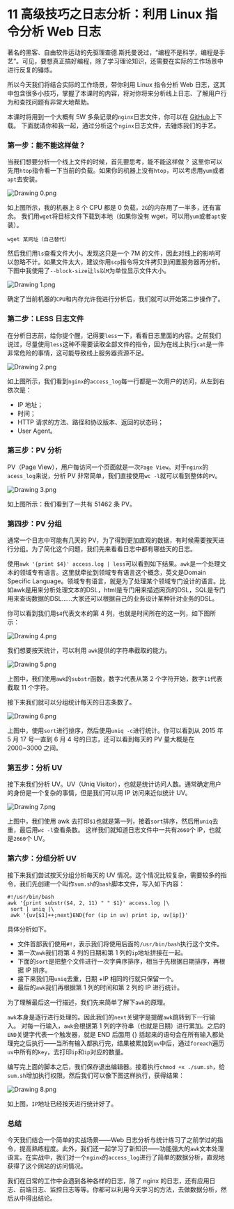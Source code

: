 # 11 高级技巧之日志分析：利用 Linux 指令分析 Web 日志

著名的黑客、自由软件运动的先驱理查德.斯托曼说过，“编程不是科学，编程是手艺”。可见，要想真正搞好编程，除了学习理论知识，还需要在实际的工作场景中进行反复的锤炼。

所以今天我们将结合实际的工作场景，带你利用 Linux 指令分析 Web 日志，这其中包含很多小技巧，掌握了本课时的内容，将对你将来分析线上日志、了解用户行为和查找问题有非常大地帮助。

本课时将用到一个大概有 5W 多条记录的`nginx`日志文件，你可以在 [GitHub](https://github.com/ramroll/lagou-os/blob/main/access.log)上下载。 下面就请你和我一起，通过分析这个`nginx`日志文件，去锤炼我们的手艺。

### 第一步：能不能这样做？

当我们想要分析一个线上文件的时候，首先要思考，能不能这样做？ 这里你可以先用`htop`指令看一下当前的负载。如果你的机器上没有`htop`，可以考虑用`yum`或者`apt`去安装。

![Drawing 0.png](assets/CgqCHl-BkJ6AcP32AAduMy8fcSw412.png)

如上图所示，我的机器上 8 个 CPU 都是 0 负载，`2G`的内存用了一半多，还有富余。 我们用`wget`将目标文件下载到本地（如果你没有 wget，可以用`yum`或者`apt`安装）。

```plaintext
wget 某网址（自己替代）
```

然后我们用`ls`查看文件大小。发现这只是一个 7M 的文件，因此对线上的影响可以忽略不计。如果文件太大，建议你用`scp`指令将文件拷贝到闲置服务器再分析。下图中我使用了`--block-size`让`ls`以`M`为单位显示文件大小。

![Drawing 1.png](assets/Ciqc1F-BkKeAQDs9AACqJbZ2jCM025.png)

确定了当前机器的`CPU`和内存允许我进行分析后，我们就可以开始第二步操作了。

### 第二步：LESS 日志文件

在分析日志前，给你提个醒，记得要`less`一下，看看日志里面的内容。之前我们说过，尽量使用`less`这种不需要读取全部文件的指令，因为在线上执行`cat`是一件非常危险的事情，这可能导致线上服务器资源不足。

![Drawing 2.png](assets/CgqCHl-BkK6AcDGvAAjaPXe-Nbc605.png)

如上图所示，我们看到`nginx`的`access_log`每一行都是一次用户的访问，从左到右依次是：

- IP 地址；
- 时间；
- HTTP 请求的方法、路径和协议版本、返回的状态码；
- User Agent。

### 第三步：PV 分析

PV（Page View），用户每访问一个页面就是一次`Page View`。对于`nginx`的`acess_log`来说，分析 PV 非常简单，我们直接使用`wc -l`就可以看到整体的`PV`。

![Drawing 3.png](assets/Ciqc1F-BkL6AGiY-AABQPMnGu40979.png)

如上图所示：我们看到了一共有 51462 条 PV。

### 第四步：PV 分组

通常一个日志中可能有几天的 PV，为了得到更加直观的数据，有时候需要按天进行分组。为了简化这个问题，我们先来看看日志中都有哪些天的日志。

使用`awk '{print $4}' access.log | less`可以看到如下结果。`awk`是一个处理文本的领域专有语言。这里就牵扯到领域专有语言这个概念，英文是Domain Specific Language。领域专有语言，就是为了处理某个领域专门设计的语言。比如awk是用来分析处理文本的DSL，html是专门用来描述网页的DSL，SQL是专门用来查询数据的DSL……大家还可以根据自己的业务设计某种针对业务的DSL。

你可以看到我们用`$4`代表文本的第 4 列，也就是时间所在的这一列，如下图所示：

![Drawing 4.png](assets/CgqCHl-BkMaAb421AAGUr-N08hM187.png)

我们想要按天统计，可以利用 `awk`提供的字符串截取的能力。

![Drawing 5.png](assets/CgqCHl-BkMuAKo9UAAIcPR902XQ858.png)

上图中，我们使用`awk`的`substr`函数，数字`2`代表从第 2 个字符开始，数字`11`代表截取 11 个字符。

接下来我们就可以分组统计每天的日志条数了。

![Drawing 6.png](assets/CgqCHl-BkNGAB-VgAASNmct9nQA628.png)

上图中，使用`sort`进行排序，然后使用`uniq -c`进行统计。你可以看到从 2015 年 5 月 17 号一直到 6 月 4 号的日志，还可以看到每天的 PV 量大概是在 2000~3000 之间。

### 第五步：分析 UV

接下来我们分析 UV。UV（Uniq Visitor），也就是统计访问人数。通常确定用户的身份是一个复杂的事情，但是我们可以用 IP 访问来近似统计 UV。

![Drawing 7.png](assets/Ciqc1F-BkNeAam2YAACxCjlKsvc488.png)

上图中，我们使用 awk 去打印`$1`也就是第一列，接着`sort`排序，然后用`uniq`去重，最后用`wc -l`查看条数。 这样我们就知道日志文件中一共有`2660`个 IP，也就是`2660`个 UV。

### 第六步：分组分析 UV

接下来我们尝试按天分组分析每天的 UV 情况。这个情况比较复杂，需要较多的指令，我们先创建一个叫作`sum.sh`的`bash`脚本文件，写入如下内容：

```plaintext
#!/usr/bin/bash
awk '{print substr($4, 2, 11) " " $1}' access.log |\
 sort | uniq |\
 awk '{uv[$1]++;next}END{for (ip in uv) print ip, uv[ip]}'
```

具体分析如下。

- 文件首部我们使用`#!`，表示我们将使用后面的`/usr/bin/bash`执行这个文件。
- 第一次`awk`我们将第 4 列的日期和第 1 列的`ip`地址拼接在一起。
- 下面的`sort`是把整个文件进行一次字典序排序，相当于先根据日期排序，再根据 IP 排序。
- 接下来我们用`uniq`去重，日期 +IP 相同的行就只保留一个。
- 最后的`awk`我们再根据第 1 列的时间和第 2 列的 IP 进行统计。

为了理解最后这一行描述，我们先来简单了解下`awk`的原理。

`awk`本身是逐行进行处理的。因此我们的`next`关键字是提醒`awk`跳转到下一行输入。 对每一行输入，`awk`会根据第 1 列的字符串（也就是日期）进行累加。之后的`END`关键字代表一个触发器，就是 END 后面用 {} 括起来的语句会在所有输入都处理完之后执行——当所有输入都执行完，结果被累加到`uv`中后，通过`foreach`遍历`uv`中所有的`key`，去打印`ip`和`ip`对应的数量。

编写完上面的脚本之后，我们保存退出编辑器。接着执行`chmod +x ./sum.sh`，给`sum.sh`增加执行权限。然后我们可以像下图这样执行，获得结果：

![Drawing 8.png](assets/CgqCHl-BkOKAfpNwAAOFk0EhDjU183.png)

如上图，`IP`地址已经按天进行统计好了。

### 总结

今天我们结合一个简单的实战场景——Web 日志分析与统计练习了之前学过的指令，提高熟练程度。此外，我们还一起学习了新知识——功能强大的`awk`文本处理语言。在实战中，我们对一个`nginx`的`access_log`进行了简单的数据分析，直观地获得了这个网站的访问情况。

我们在日常的工作中会遇到各种各样的日志，除了 nginx 的日志，还有应用日志、前端日志、监控日志等等。你都可以利用今天学习的方法，去做数据分析，然后从中得出结论。
